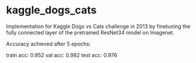 # kaggle_dogs_cats
Implementation for Kaggle Dogs vs Cats challenge in 2013 by finetuning the fully connected layer of the pretrained ResNet34 model on Imagenet.

Accuracy achieved after 5 epochs:

train acc:  0.952
val acc:  0.982
test acc:  0.976
